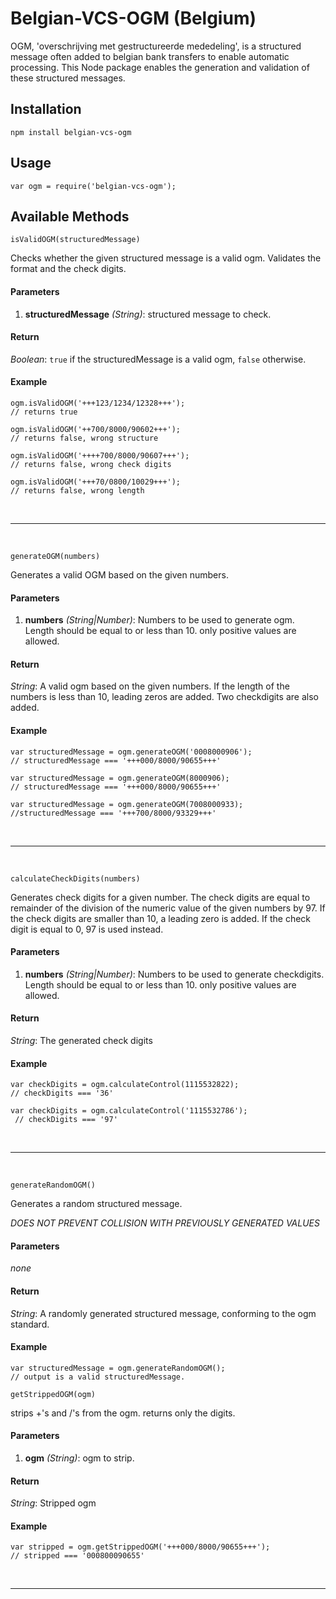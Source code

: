 # Belgian-VCS-OGM (Belgium)
OGM, 'overschrijving met gestructureerde mededeling', is a structured message 
often added to belgian bank transfers to enable automatic processing. 
This Node package enables the generation and validation of these structured messages.

## Installation

```
npm install belgian-vcs-ogm
```

## Usage

```
var ogm = require('belgian-vcs-ogm');
```

## Available Methods

```
isValidOGM(structuredMessage)
```
Checks whether the given structured message is a valid ogm.
Validates the format and the check  digits.

#### Parameters
1. **structuredMessage** *(String)*: structured message to check.

#### Return
*Boolean*: `true` if the structuredMessage is a valid ogm, `false` otherwise.

#### Example
```
ogm.isValidOGM('+++123/1234/12328+++');
// returns true

ogm.isValidOGM('++700/8000/90602+++');
// returns false, wrong structure

ogm.isValidOGM('++++700/8000/90607+++');
// returns false, wrong check digits

ogm.isValidOGM('+++70/0800/10029+++');
// returns false, wrong length
```
<br>
<hr>
<br>

```
generateOGM(numbers)
```

Generates a valid OGM based on the given numbers.

#### Parameters
1. **numbers** *(String|Number)*: Numbers to be used to generate ogm.
Length should be equal to or less than 10. only positive values are allowed.

#### Return
*String*: A valid ogm based on the given numbers. If the length of the numbers
is less than 10, leading zeros are added. Two checkdigits are also added.

#### Example

```
var structuredMessage = ogm.generateOGM('0008000906');
// structuredMessage === '+++000/8000/90655+++'

var structuredMessage = ogm.generateOGM(8000906);
// structuredMessage === '+++000/8000/90655+++'

var structuredMessage = ogm.generateOGM(7008000933);
//structuredMessage === '+++700/8000/93329+++'
```

<br>
<hr>
<br>

```
calculateCheckDigits(numbers)
```
Generates check digits for a given number.
The check digits are equal to remainder of the division of the numeric value of the given numbers
by 97. If the check digits are smaller than 10, a leading zero is added.
If the check digit is equal to 0, 97 is used instead.

#### Parameters
1. **numbers** *(String|Number)*: Numbers to be used to generate checkdigits.
Length should be equal to or less than 10. only positive values are allowed.

#### Return
*String*: The generated check digits
#### Example

```
var checkDigits = ogm.calculateControl(1115532822);
// checkDigits === '36'

var checkDigits = ogm.calculateControl('1115532786');
 // checkDigits === '97'
```

<br>
<hr>
<br>

```
generateRandomOGM()
```
Generates a random structured message.

*DOES NOT PREVENT COLLISION WITH PREVIOUSLY GENERATED VALUES*
#### Parameters
*none*

#### Return
*String*: A randomly generated structured message, conforming to the ogm standard.

#### Example
```
var structuredMessage = ogm.generateRandomOGM();
// output is a valid structuredMessage.
```


```
getStrippedOGM(ogm)
```

strips +'s and /'s from the ogm. returns only the digits.

#### Parameters
1. **ogm** *(String)*: ogm to strip.

#### Return
*String*: Stripped ogm

#### Example

```
var stripped = ogm.getStrippedOGM('+++000/8000/90655+++');
// stripped === '000800090655'
```

<br>
<hr>
<br>
